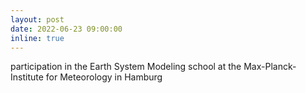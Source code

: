 ```yaml
---
layout: post
date: 2022-06-23 09:00:00
inline: true
---
```


participation in the Earth System Modeling school at the Max-Planck-Institute for Meteorology in Hamburg 
